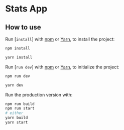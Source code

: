 # Stats App

## How to use

Run [`install`] with [npm](https://www.npmjs.com/) or [Yarn](https://classic.yarnpkg.com/en/), to install the project:

```bash
npm install
```

```bash
yarn install
```

Run [`run dev`] with [npm](https://www.npmjs.com/) or [Yarn](https://classic.yarnpkg.com/en/), to initialize the project:

```bash
npm run dev
```

```bash
yarn dev
```

Run the production version with:

```bash
npm run build
npm run start
# either
yarn build
yarn start
```

